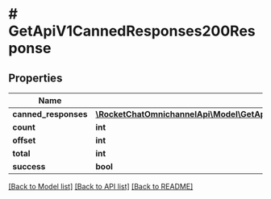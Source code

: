 # # GetApiV1CannedResponses200Response

## Properties

Name | Type | Description | Notes
------------ | ------------- | ------------- | -------------
**canned_responses** | [**\RocketChatOmnichannelApi\Model\GetApiV1CannedResponses200ResponseCannedResponsesInner[]**](GetApiV1CannedResponses200ResponseCannedResponsesInner.md) |  | [optional]
**count** | **int** |  | [optional]
**offset** | **int** |  | [optional]
**total** | **int** |  | [optional]
**success** | **bool** |  | [optional]

[[Back to Model list]](../../README.md#models) [[Back to API list]](../../README.md#endpoints) [[Back to README]](../../README.md)
